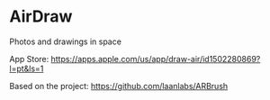 # AirDraw
Photos and drawings in space

App Store: https://apps.apple.com/us/app/draw-air/id1502280869?l=pt&ls=1

Based on the project: https://github.com/laanlabs/ARBrush
